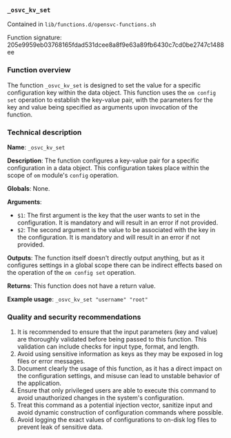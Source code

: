### `_osvc_kv_set`

Contained in `lib/functions.d/opensvc-functions.sh`

Function signature: 205e9959eb03768165fdad531dcee8a8f9e63a89fb6430c7cd0be2747c1488ee

### Function overview

The function `_osvc_kv_set` is designed to set the value for a specific configuration key within the data object. This function uses the `om config set` operation to establish the key-value pair, with the parameters for the key and value being specified as arguments upon invocation of the function.

### Technical description

**Name**: `_osvc_kv_set`

**Description**: The function configures a key-value pair for a specific configuration in a data object. This configuration takes place within the scope of `om` module's `config` operation.

**Globals**: None.

**Arguments**:

- `$1`: The first argument is the key that the user wants to set in the configuration. It is mandatory and will result in an error if not provided.
- `$2`: The second argument is the value to be associated with the key in the configuration. It is mandatory and will result in an error if not provided.

**Outputs**: The function itself doesn't directly output anything, but as it configures settings in a global scope there can be indirect effects based on the operation of the `om config set` operation.

**Returns**: This function does not have a return value.

**Example usage**: `_osvc_kv_set "username" "root"`

### Quality and security recommendations

1. It is recommended to ensure that the input parameters (key and value) are thoroughly validated before being passed to this function. This validation can include checks for input type, format, and length.
2. Avoid using sensitive information as keys as they may be exposed in log files or error messages.
3. Document clearly the usage of this function, as it has a direct impact on the configuration settings, and misuse can lead to unstable behavior of the application.
4. Ensure that only privileged users are able to execute this command to avoid unauthorized changes in the system's configuration.
5. Treat this command as a potential injection vector, sanitize input and avoid dynamic construction of configuration commands where possible.
6. Avoid logging the exact values of configurations to on-disk log files to prevent leak of sensitive data.

